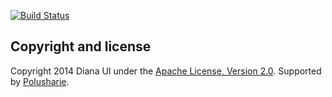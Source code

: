 [![Build Status](https://travis-ci.org/donbeave/dianaui-universal.svg?branch=master)](https://travis-ci.org/donbeave/dianaui-universal)

Copyright and license
---------------------

Copyright 2014 Diana UI under the [Apache License, Version 2.0](LICENSE). Supported by [Polusharie][polusharie].

[polusharie]: http://www.polusharie.com
